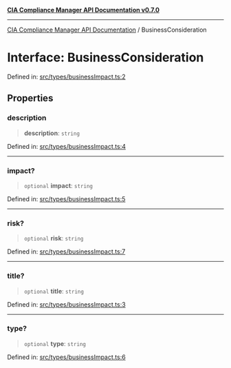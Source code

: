[**CIA Compliance Manager API Documentation v0.7.0**](../README.md)

***

[CIA Compliance Manager API Documentation](../globals.md) / BusinessConsideration

# Interface: BusinessConsideration

Defined in: [src/types/businessImpact.ts:2](https://github.com/Hack23/cia-compliance-manager/blob/main/src/types/businessImpact.ts#L2)

## Properties

### description

> **description**: `string`

Defined in: [src/types/businessImpact.ts:4](https://github.com/Hack23/cia-compliance-manager/blob/main/src/types/businessImpact.ts#L4)

***

### impact?

> `optional` **impact**: `string`

Defined in: [src/types/businessImpact.ts:5](https://github.com/Hack23/cia-compliance-manager/blob/main/src/types/businessImpact.ts#L5)

***

### risk?

> `optional` **risk**: `string`

Defined in: [src/types/businessImpact.ts:7](https://github.com/Hack23/cia-compliance-manager/blob/main/src/types/businessImpact.ts#L7)

***

### title?

> `optional` **title**: `string`

Defined in: [src/types/businessImpact.ts:3](https://github.com/Hack23/cia-compliance-manager/blob/main/src/types/businessImpact.ts#L3)

***

### type?

> `optional` **type**: `string`

Defined in: [src/types/businessImpact.ts:6](https://github.com/Hack23/cia-compliance-manager/blob/main/src/types/businessImpact.ts#L6)
